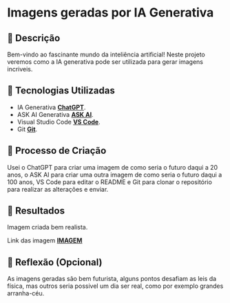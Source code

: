 # Imagens geradas por IA Generativa

## 📒 Descrição
Bem-vindo ao fascinante mundo da inteliência artificial! Neste projeto veremos como a IA generativa pode ser utilizada para gerar imagens incriveis.

## 🤖 Tecnologias Utilizadas
- IA Generativa **[ChatGPT](https://chat.chaton.ai/my/main)**.
- ASK AI Generativa **[ASK AI](https://askaichat.app/)**.
- Visual Studio Code **[VS Code](https://code.visualstudio.com/)**.
- Git **[Git](https://git-scm.com/)**.

## 🧐 Processo de Criação
Usei o ChatGPT para criar uma imagem de como seria o futuro daqui a 20 anos, o ASK AI para criar uma outra imagem de como seria o futuro daqui a 100 anos, VS Code para editar o README e Git para clonar o repositório para realizar as alterações e enviar. 

## 🚀 Resultados
 Imagem criada bem realista.

Link das imagem **[IMAGEM]()**

## 💭 Reflexão (Opcional)
As imagens geradas são bem futurista, alguns pontos desafiam as leis da física, mas outros seria possivel um dia ser real, como por exemplo grandes arranha-céu.
